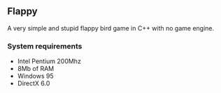 ## Flappy

A very simple and stupid flappy bird game in C++ with no game engine.

### System requirements

- Intel Pentium 200Mhz
- 8Mb of RAM
- Windows 95
- DirectX 6.0


